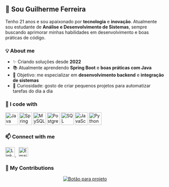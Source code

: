 <h2 align="left">👋 Sou Guilherme Ferreira</h2>

<p align="left">
Tenho 21 anos e sou apaixonado por <b>tecnologia</b> e <b>inovação</b>.  
Atualmente sou estudante de <b>Análise e Desenvolvimento de Sistemas</b>, sempre buscando aprimorar minhas habilidades em desenvolvimento e boas práticas de código.
</p>

###

<h3 align="left">💡 About me</h3>

- ✨ Criando soluções desde **2022**  
- 📚 Atualmente aprendendo **Spring Boot** e **boas práticas com Java**  
- 🎯 Objetivo: me especializar em **desenvolvimento backend** e **integração de sistemas**  
- 🎲 Curiosidade: gosto de criar pequenos projetos para automatizar tarefas do dia a dia  

###

<h3 align="left">🧠 I code with</h3>

<p align="left">
  <img src="https://cdn.jsdelivr.net/gh/devicons/devicon/icons/java/java-original.svg" height="40" alt="Java logo" />
  <img src="https://cdn.jsdelivr.net/gh/devicons/devicon/icons/spring/spring-original.svg" height="40" alt="Spring Boot logo" />
  <img src="https://cdn.jsdelivr.net/gh/devicons/devicon/icons/mysql/mysql-original.svg" height="40" alt="MySQL logo" />
  <img src="https://cdn.jsdelivr.net/gh/devicons/devicon/icons/postgresql/postgresql-original.svg" height="40" alt="PostgreSQL logo" />
  <img src="https://cdn.jsdelivr.net/gh/devicons/devicon/icons/microsoftsqlserver/microsoftsqlserver-plain.svg" height="40" alt="SQL Server logo" />
  <img src="https://cdn.jsdelivr.net/gh/devicons/devicon/icons/javascript/javascript-original.svg" height="40" alt="JavaScript logo" />
  <img src="https://cdn.jsdelivr.net/gh/devicons/devicon/icons/python/python-original.svg" height="40" alt="Python logo" />
</p>



<h3 align="left">📫 Connect with me</h3>

<p align="left">
  <a href="https://www.linkedin.com/in/guilhermeff45" target="_blank">
    <img src="https://cdn.jsdelivr.net/gh/devicons/devicon/icons/linkedin/linkedin-original.svg" height="30" alt="LinkedIn logo" />
  </a>
  &nbsp;
  <a href="mailto:guilhermeferreira564@email.com" target="_blank">
    <img src="https://cdn-icons-png.flaticon.com/512/732/732200.png" height="30" alt="Email icon" />
  </a>
</p>

<h3 align="left">🚀 My Contributions</h3>

<p align="center">
  <!-- 🔗 Substitua o link abaixo pelo repositório do seu projeto -->
  <a href="https://github.com/LinkEdu-AI/LinkEdu"="_blank">
    <img src="https://img.shields.io/badge/Acessar%20projeto-1DA1F2?style=for-the-badge&logo=github&logoColor=white" alt="Botão para projeto" />
  </a>
</p>
